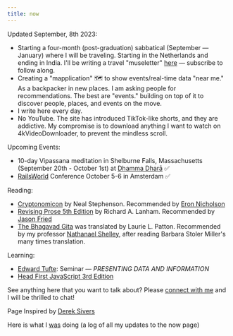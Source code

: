 ```yaml
---
title: now
---
```

Updated September, 8th 2023:

-  Starting a four-month (post-graduation) sabbatical (September — January) where I will be traveling. Starting in the Netherlands and ending in India. I'll be writing a travel "museletter" [here](https://world.hey.com/arman.jindal) — subscribe to follow along. 
- Creating a "mapplication" 🗺️ to show events/real-time data "near me." As a backpacker in new places. I am asking people for recommendations. The best are "events." building on top of it to discover people, places, and events on the move. 
- I write here every day. 
- No YouTube. The site has introduced TikTok-like shorts, and they are addictive. My compromise is to download anything I want to watch on 4kVideoDownloader, to prevent the mindless scroll. 

Upcoming Events:
- 10-day Vipassana meditation in Shelburne Falls, Massachusetts (September 20th - October 1st) at [Dhamma Dharā](https://dhara.dhamma.org/) ✅
- [RailsWorld](https://rubyonrails.org/world) Conference October 5-6 in Amsterdam ✅

Reading:
- [Cryptonomicon](https://www.amazon.com/Cryptonomicon-Neal-Stephenson/dp/0060512806) by Neal Stephenson. Recommended by [Eron Nicholson](https://dev.37signals.com/author/eron/)
- [Revising Prose 5th Edition](https://www.google.com/search?q=revising+prose&oq=revising+prose&aqs=chrome.0.0i355i512j46i512j0i512j0i22i30l4j69i60.3401j1j7&sourceid=chrome&ie=UTF-8&si=ACFMAn_fyoqvdetnK4PTDdeMVBxO0yvdPqpxo5qdQvMGCperIxQYwbw6LnHuog83cSioZqe9MaBlBb84_rbsGZZhz06XkjRaXxZSmwgvNisegHACbsBdTrg%3D&ictx=1&ved=2ahUKEwijs5XNjaWAAxUKpIkEHd9HBqAQ_coHegQISBAD) by Richard A. Lanham. Recommended by [Jason Fried](https://world.hey.com/jason)
- [The Bhagavad Gita](https://www.amazon.com/Bhagavad-Gita-Penguin-Classics-ebook/dp/B00J2IBRNU/) was translated by Laurie L. Patton. Recommended by my professor  [Nathanael Shelley](https://barnard.edu/profiles/nathanael-shelley), after reading Barbara Stoler Miller's many times translation. 

Learning: 
- [Edward Tufte](https://www.edwardtufte.com/tufte/): Seminar — *PRESENTING DATA AND INFORMATION* 
- [Head First JavaScript 3rd Edition](https://www.amazon.com/Head-First-JavaScript-Programming-Brain-Friendly/dp/144934013X)

See anything here that you want to talk about? Please [connect with me](https://armanjindal.github.io/#-connect) and I will be thrilled to chat!

Page Inspired by [Derek Sivers](https://sive.rs/)

Here is what I [was](digital-garden/was.md) doing (a log of all my updates to the now page)
